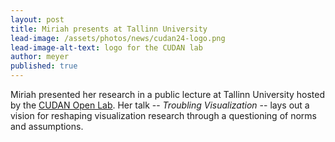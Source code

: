 ```yaml
---
layout: post
title: Miriah presents at Tallinn University
lead-image: /assets/photos/news/cudan24-logo.png
lead-image-alt-text: logo for the CUDAN lab
author: meyer
published: true
---
```


Miriah presented her research in a public lecture at Tallinn University hosted by the [CUDAN Open Lab](https://cudan.tlu.ee/). Her talk -- _Troubling Visualization_ -- lays out a vision for reshaping visualization research through a questioning of norms and assumptions.